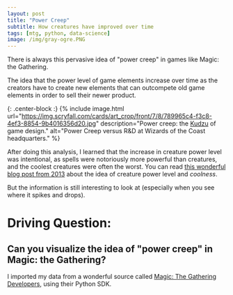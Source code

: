 ```yaml
---
layout: post
title: "Power Creep"
subtitle: How creatures have improved over time
tags: [mtg, python, data-science]
image: /img/gray-ogre.PNG
---
```


There is always this pervasive idea of "power creep" in games like Magic: the Gathering.

The idea that the power level of game elements increase over time as the creators have to
create new elements that can outcompete old game elements in order to sell their newer product.

![](){: .center-block :}
{% include image.html url="https://img.scryfall.com/cards/art_crop/front/7/8/789965c4-f3c8-4ef3-8854-9b4016356d20.jpg" description="Power creep: the [Kudzu](https://scryfall.com/card/ced/205/kudzu) of game design." alt="Power Creep versus R&D at Wizards of the Coast headquarters." %}


After doing this analysis, I learned that the increase in creature power level was intentional,
as spells were notoriously more powerful than creatures, and the coolest creatures were often the worst.
You can read [this wonderful blog post from 2013](https://magic.wizards.com/en/articles/archive/latest-developments/where-wild-things-are-2013-11-15)
about the idea of creature power level and _coolness_. 

But the information is still interesting to look at (especially when you see where it spikes and drops).

# Driving Question:

## Can you visualize the idea of "power creep" in Magic: the Gathering?

I imported my data from a wonderful source called [Magic: The Gathering Developers](https://magicthegathering.io/), using their Python SDK.